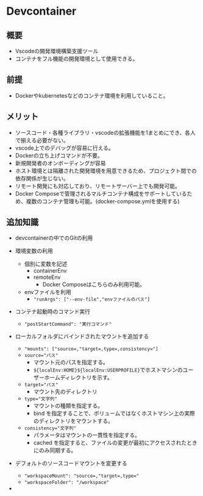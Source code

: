 # Devcontainer
## 概要
- Vscodeの開発環境構築支援ツール
- コンテナをフル機能の開発環境として使用できる。

## 前提
- Dockerやkubernetesなどのコンテナ環境を利用していること。

## メリット
- ソースコード・各種ライブラリ・vscodeの拡張機能を1まとめにでき、各人で揃える必要がない。
- vscode上でのデバッグが容易に行える。
- Dockerの立ち上げコマンドが不要。
- 新規開発者のオンボーディングが容易
- ホスト環境とは隔離された開発環境を用意できるため、プロジェクト間での依存関係が生じない。
- リモート開発にも対応しており、リモートサーバー上でも開発可能。
- Docker Composeで管理されるマルチコンテナ構成をサポートしているため、複数のコンテナ管理も可能。(docker-compose.ymlを使用する)

## 追加知識
- devcontainerの中でのGitの利用


- 環境変数の利用
    - 個別に変数を記述
        - containerEnv
        - remoteEnv
            - Docker Composeはこちらのみ利用可能。
    - envファイルを利用
        - `"runArgs": ["--env-file","envファイルのパス"]`
- コンテナ起動時のコマンド実行
    - `"postStartCommand": "実行コマンド"`

- ローカルフォルダにバインドされたマウントを追加する
    - `"mounts": ["source=,"target=,type=,consistency="]`
    - `source="パス"`
        - マウント元のパスを指定する。
        - `${localEnv:HOME}${localEnv:USERPROFILE}`でホストマシンのユーザーホームディレクトリを示す。
    - `target="パス"`
        - マウント先のディレクトリ
    - `type="文字列"`
        - マウントの種類を指定する。
        - bind を指定することで、ボリュームではなくホストマシン上の実際のディレクトリをマウントする。
    - `consistency="文字列"`
        - パラメータはマウントの一貫性を指定する。
        - cached を指定すると、ファイルの変更が最初にアクセスされたときにのみ同期する。

- デフォルトのソースコードマウントを変更する
    - `"workspaceMount": "source=,"target=,type="`
    - `"workspaceFolder": "/workspace"`

- 